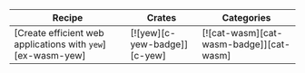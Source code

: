 | Recipe | Crates | Categories |
|--------|--------|------------|
| [Create efficient web applications with `yew`][ex-wasm-yew] | [![yew][c-yew-badge]][c-yew] | [![cat-wasm][cat-wasm-badge]][cat-wasm] |
